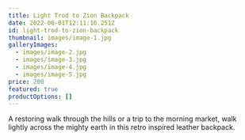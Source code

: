 ```yaml
---
title: Light Trod to Zion Backpack
date: 2022-06-01T12:11:16.251Z
id: light-trod-to-zion-backpack
thumbnail: images/image-1.jpg
galleryImages:
  - images/image-2.jpg
  - images/image-3.jpg
  - images/image-4.jpg
  - images/image-5.jpg
price: 200
featured: true
productOptions: []
---
```

A restoring walk through the hills or a trip to the morning market, walk lightly across the mighty earth in this retro inspired leather backpack.
